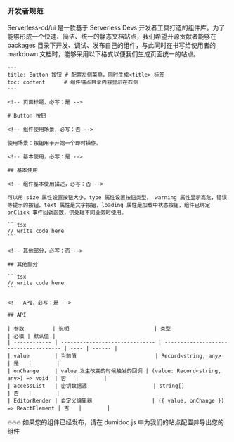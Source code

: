 ### 开发者规范

Serverless-cd/ui 是一款基于 Serverless Devs 开发者工具打造的组件库。为了能够形成一个快速、简洁、统一的静态文档站点，我们希望开源贡献者能够在 packages 目录下开发、调试、发布自己的组件，与此同时在书写给使用者的 markdown 文档时，能够采用以下格式以便我们生成页面统一的站点。

````
---
title: Button 按钮 # 配置左侧菜单，同时生成<title> 标签
toc: content      # 组件锚点目录内容显示在右侧
---

<!-- 页面标题，必写：是 -->

# Button 按钮

<!-- 组件使用场景，必写：否 -->

使用场景：按钮用于开始一个即时操作。

<!-- 基本使用，必写：是 -->

## 基本使用

<!-- 组件基本使用描述，必写：否 -->

可以用 size 属性设置按钮大小，type 属性设置按钮类型， warning 属性显示高危，错误等提示的按钮，text 属性是文字按钮，loading 属性是加载中状态按钮，组件已绑定 onClick 事件回调函数，供处理不同业务时使用。

```tsx
// write code here
```

<!-- 其他部分，必写：否 -->

## 其他部分

```tsx
// write code here
```

<!-- API，必写：是 -->

## API

| 参数         | 说明                           | 类型                                  | 必填 | 默认值 |
| ------------ | ------------------------------ | ------------------------------------- | ---- | ------ |
| value        | 当前值                         | Record<string, any>                   | 是   |        |
| onChange     | value 发生改变的时候触发的回调 | (value: Record<string, any>) => void  | 否   |        |
| accessList   | 密钥数据源                     | string[]                              | 否   |        |
| EditorRender | 自定义编辑器                   | ({ value, onChange }) => ReactElement | 否   |        |

````

🔥🔥🔥 如果您的组件已经发布，请在 dumidoc.js 中为我们的站点配置并导出您的组件
